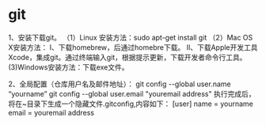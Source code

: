 # git

1、安装下载git。
    （1）Linux 安装方法：sudo apt-get install git
    （2）Mac OS X安装方法：
        I、下载homebrew，后通过homebre下载。
        II、下载Apple开发工具Xcode，集成git。通过终端输入git，根据提示更新，下载开发者命令行工具。
     (3)Windows安装方法：下载exe文件。

2、全局配置（仓库用户名及邮件地址）：
     git config --global user.name “yourname”
     git config --global user.email "youremail address"
     执行完成后，将在~目录下生成一个隐藏文件.gitconfig,内容如下：
     [user]
         name = yourname
         email = youremail address
